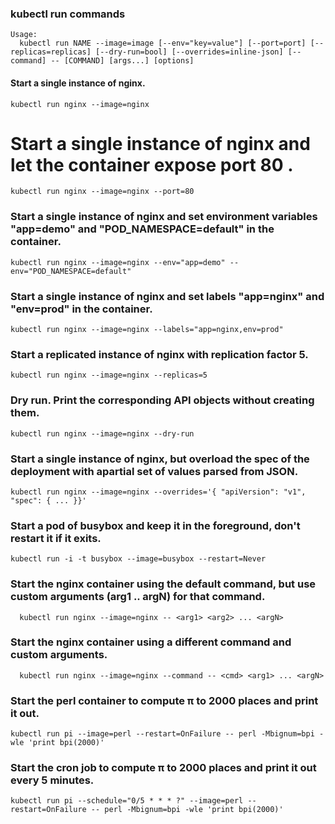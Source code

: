 ### kubectl run commands

```
Usage:
  kubectl run NAME --image=image [--env="key=value"] [--port=port] [--replicas=replicas] [--dry-run=bool] [--overrides=inline-json] [--command] -- [COMMAND] [args...] [options]
```

#### Start a single instance of nginx.
```
kubectl run nginx --image=nginx
```

# Start a single instance of nginx and let the container expose port 80 .
```
kubectl run nginx --image=nginx --port=80
```

### Start a single instance of nginx and set environment variables "app=demo" and "POD_NAMESPACE=default" in the container.
```
kubectl run nginx --image=nginx --env="app=demo" --env="POD_NAMESPACE=default"
```

### Start a single instance of nginx and set labels "app=nginx" and "env=prod" in the container.
```
kubectl run nginx --image=nginx --labels="app=nginx,env=prod"
```
### Start a replicated instance of nginx with replication factor 5.
```
kubectl run nginx --image=nginx --replicas=5
```

### Dry run. Print the corresponding API objects without creating them.
``` 
kubectl run nginx --image=nginx --dry-run
```
### Start a single instance of nginx, but overload the spec of the deployment with apartial set of values parsed from JSON.
```
kubectl run nginx --image=nginx --overrides='{ "apiVersion": "v1", "spec": { ... }}'
```

### Start a pod of busybox and keep it in the foreground, don't restart it if it exits.
```
kubectl run -i -t busybox --image=busybox --restart=Never
```

### Start the nginx container using the default command, but use custom arguments (arg1 .. argN) for that command.
```
  kubectl run nginx --image=nginx -- <arg1> <arg2> ... <argN>
```

### Start the nginx container using a different command and custom arguments.
```
  kubectl run nginx --image=nginx --command -- <cmd> <arg1> ... <argN>
```

### Start the perl container to compute π to 2000 places and print it out.
```
kubectl run pi --image=perl --restart=OnFailure -- perl -Mbignum=bpi -wle 'print bpi(2000)'
```
### Start the cron job to compute π to 2000 places and print it out every 5 minutes.
```
kubectl run pi --schedule="0/5 * * * ?" --image=perl --restart=OnFailure -- perl -Mbignum=bpi -wle 'print bpi(2000)'
```

